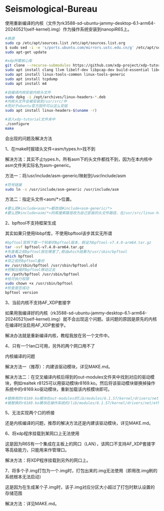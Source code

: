 # Seismological-Bureau

使用重新编译的内核（文件为rk3588-sd-ubuntu-jammy-desktop-6.1-arm64-20240521(self-kernel).img）作为操作系统安装到nanopiR6S上。

```bash
#换源
sudo cp /etc/apt/sources.list /etc/apt/sources.list.org
$ sudo sed -i -e 's/ports.ubuntu.com/mirrors.ustc.edu.cn/g' /etc/apt/sources.list
sudo apt-get update

#xdp所需核心库
git clone --recurse-submodules https://github.com/xdp-project/xdp-tutorial.git 
sudo apt install clang llvm libelf-dev libpcap-dev build-essential libc6-dev
sudo apt install linux-tools-common linux-tools-generic
sudo apt install tcpdump
sudo apt install m4

#自编译内核安装内核头文件
sudo dpkg -i /opt/archives/linux-headers-*.deb
#内核头文件会被安装到/usr/src/中
#而对于ubuntu官方固件可以这么安装
sudo apt install linux-headers-$(uname -r)

#进入xdp-tutorial文件夹中
./configure
make
```

会出现的问题及解决方法

1、在make时报错头文件<asm/types.h>找不到

解决方法：其实不止types.h，所有asm下的头文件都找不到，因为在本内核中asm文件夹实际名为asm-generic。

方法一：将/usr/include/asm-generic/映射到/usr/include/asm

```bash
#符号链接
sudo ln -s /usr/include/asm-generic /usr/include/asm
```

方法二：指定头文件<asm/*>位置。

```bash
#要么把#include<asm/*>都改成#include<asm-generic/*>
#要么把#include<asm/*>的库搜索路径改为自己安装的头文件路径，在/usr/src/linux-headers-*/arch/arm64/include下有这个asm文件
```

2、bpftool不支持框架生成

其实如果只使用libbpf库，不使用bpftool该步其实无所谓

```bash
#bpftool官网下载一个较新的bpftool版本，假设为bpftool-v7.4.0-arm64.tar.gz
tar -xvf bpftool-v7.4.0-arm64.tar.gz
#先查看之前bpftool放在哪里了,假设which结果为/usr/sbin/bpftool
which bpftool
#将之前的bpftool备份
mv /usr/sbin/bpftool /usr/sbin/bpftool.old
#把解压缩的bpftool移动过去
mv /path/bpftool /usr/sbin/bpftool
#给可执行权限
sudo chown +x /usr/sbin/bpftool
#检查是否成功
bpftool version
```

3、当前内核不支持AF_XDP套接字

如果用我编译好的内核（rk3588-sd-ubuntu-jammy-desktop-6.1-arm64-20240521(self-kernel).img）就不会出现这个问题。该问题的原因是原先的内核在编译时没启用AF_XDP套接字。

解决办法就是重新编译内核，教程我放在另一个文件中。

4、只有一个lan口可用，另外的两个网口用不了

内核编译的问题

解决方法一（推荐）：内建该驱动模块，详见MAKE.md。

解决方法二：在交叉编译内核后得到的out-modules文件夹中找到对应的驱动模块，例如realtek r8125可以用驱动模块r8169.ko。然后将该驱动模块替换掉操作系统中的r8169.ko驱动模块，重新加载该内核模块即可。

```bash
#替换用的r8169.ko模块在out-modules的lib/modules/6.1.57/kernel/drivers/net/ethernet/realtek下
#被替换的r8169.ko模块在操作系统的/lib/modules/6.1.57/kernel/drivers/net/ethernet/realtek下
```

5、无法实现两个口的桥接

还是内核编译的问题，推荐的解决方法还是内建该驱动模块，详见MAKE.md。

6、将xdp程序挂载到某网口上无法使用

这是因为R6S有一个集成在主板上的网口（LAN），该网口不支持AF_XDP套接字等高级能力，只能用来作管理口。

解决方法：将XDP程序挂载到另外的网口上。

7、将多个子.img打包为一个.img时，打包出来的.img无法使用（即用改.img刷的系统根本无法启动）

这是因为在生成某个子.img时，该子.img对应分区大小超过了打包时默认设置的存储范围

解决方法：详见MAKE.md。
